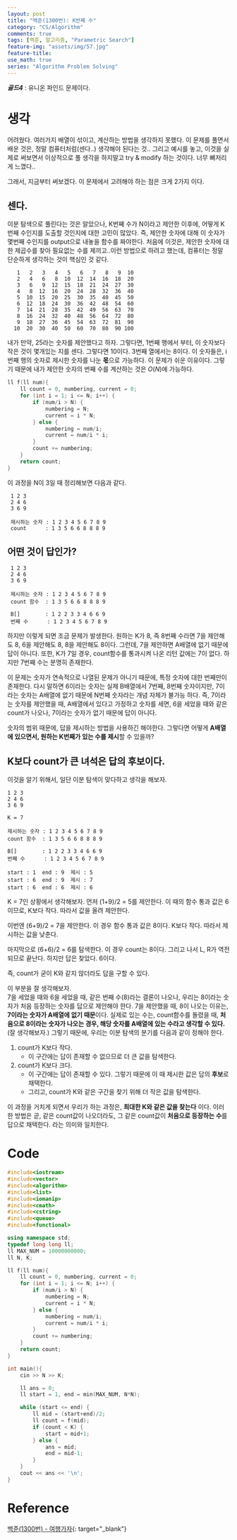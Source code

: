 ```yaml
---
layout: post
title: "백준(1300번): K번째 수"
category: "CS/Algorithm"
comments: true
tags: [백준, 알고리즘, "Parametric Search"]
feature-img: "assets/img/57.jpg"
feature-title:
use_math: true
series: "Algorithm Problem Solving"
---
```


**_골드4_** : 유니온 파인드 문제이다.

# 생각

어려웠다. 여러가지 배열이 섞이고, 계산하는 방법을 생각하지 못했다. 이 문제를 풀면서 배운 것은, 정말 컴퓨터처럼(센다..) 생각해야 된다는 것.. 그리고 예시를 놓고, 이것을 실제로 써보면서 이상적으로 풀 생각을 하지말고 try & modify 하는 것이다. 너무 뼈저리게 느꼈다..

그래서, 지금부터 써보겠다. 이 문제에서 고려해야 하는 점은 크게 2가지 이다.

## 센다.

이분 탐색으로 풀린다는 것은 알았으나, K번째 수가 N이라고 제안한 이후에, 어떻게 K번째 수인지를 도출할 것인지에 대한 고민이 많았다. 즉, 제안한 숫자에 대해 이 숫자가 몇번째 수인지를 output으로 내놓을 함수를 짜야한다. 처음에 이것은, 제안한 숫자에 대한 제곱수를 찾아 필요없는 수를 제끼고..이런 방법으로 하려고 했는데, 컴퓨터는 정말 단순하게 생각하는 것이 핵심인 것 같다.

```
   1   2   3   4   5   6   7   8   9  10
   2   4   6   8  10  12  14  16  18  20
   3   6   9  12  15  18  21  24  27  30
   4   8  12  16  20  24  28  32  36  40
   5  10  15  20  25  30  35  40  45  50
   6  12  18  24  30  36  42  48  54  60
   7  14  21  28  35  42  49  56  63  70
   8  16  24  32  40  48  56  64  72  80
   9  18  27  36  45  54  63  72  81  90
  10  20  30  40  50  60  70  80  90 100
```

내가 만약, 25라는 숫자를 제안했다고 하자. 그렇다면, 1번째 행에서 부터, 이 숫자보다 작은 것이 몇개있는 지를 센다. 그렇다면 10이다. 3번째 열에서는 8이다. 이 숫자들은, i번째 행의 숫자로 제시한 숫자를 나눈 **몫**으로 가능하다. 이 문제가 쉬운 이유이다. 그렇기 때문에 내가 제안한 숫자의 번째 수를 계산하는 것은 $O(N)$에 가능하다.

```c++
ll f(ll num){
    ll count = 0, numbering, current = 0;
    for (int i = 1; i <= N; i++) {
        if (num/i > N) {
            numbering = N;
            current = i * N;
        } else {
            numbering = num/i;
            current = num/i * i;
        }
        count += numbering;
    }
    return count;
}
```

이 과정을 N이 3일 때 정리해보면 다음과 같다.

```
 1 2 3
 2 4 6
 3 6 9

 제시하는 숫자 : 1 2 3 4 5 6 7 8 9
 count      : 1 3 5 6 6 8 8 8 9

```

## 어떤 것이 답인가?

```
 1 2 3
 2 4 6
 3 6 9

 제시하는 숫자 : 1 2 3 4 5 6 7 8 9
 count 함수  : 1 3 5 6 6 8 8 8 9

 B[]        : 1 2 2 3 3 4 6 6 9
 번째 수      : 1 2 3 4 5 6 7 8 9

```

하지만 이렇게 되면 조금 문제가 발생한다. 원하는 K가 8, 즉 8번째 수라면 7을 제안해도 8, 6을 제안해도 8, 8을 제안해도 8이다. 그런데, 7을 제안하면 A배열에 없기 때문에 답이 아니다. 또한, K가 7일 경우, count함수를 통과시켜 나온 리턴 값에는 7이 없다. 하지만 7번째 수는 분명히 존재한다.

이 문제는 숫자가 연속적으로 나열된 문제가 아니기 때문에, 특정 숫자에 대한 번째만이 존재한다. 다시 말하면 6이라는 숫자는 실제 B배열에서 7번째, 8번째 숫자이지만, 7이라는 숫자는 A배열에 없기 때문에 N번째 숫자라는 개념 자체가 불가능 하다. 즉, 7이라는 숫자를 제안했을 때, A배열에서 있다고 가정하고 숫자를 세면, 6을 세었을 때와 같은 count가 나오나, 7이라는 숫자가 없기 때문에 답이 아니다.

숫자의 범위 때문에, 답을 제시하는 방법을 사용하긴 해야한다. 그렇다면 어떻게 **A배열에 있으면서, 원하는 K번째가 있는 수를 제시**할 수 있을까?

## K보다 count가 큰 녀석은 답의 후보이다.

이것을 알기 위해서, 일단 이분 탐색이 맞다하고 생각을 해보자.

```
1 2 3
2 4 6
3 6 9

K = 7

제시하는 숫자 : 1 2 3 4 5 6 7 8 9
count 함수  : 1 3 5 6 6 8 8 8 9

B[]        : 1 2 2 3 3 4 6 6 9
번째 수      : 1 2 3 4 5 6 7 8 9

start : 1  end : 9  제시 : 5
start : 6  end : 9  제시 : 7
start : 6  end : 6  제시 : 6
```

K = 7인 상황에서 생각해보자. 먼저 (1+9)/2 = 5를 제안한다. 이 때의 함수 통과 값은 6이므로, K보다 작다. 따라서 값을 올려 제안한다.

이번엔 (6+9)/2 = 7을 제안한다. 이 경우 함수 통과 값은 8이다. K보다 작다. 따라서 제시하는 값을 낮춘다.

마지막으로 (6+6)/2 = 6를 탐색한다. 이 경우 count는 8이다. 그리고 나서 L, R가 역전되므로 끝난다. 하지만 답은 찾았다. 6이다.

즉, count가 굳이 K와 같지 않더라도 답을 구할 수 있다.

이 부분을 잘 생각해보자.  
7을 세었을 때와 6을 세었을 때, 같은 번째 수(8)라는 결론이 나오나, 우리는 8이라는 숫자가 처음 등장하는 숫자를 답으로 제안해야 한다. 7을 제안했을 때, 8이 나오는 이유는, **7이라는 숫자가 A배열에 없기 때문**이다. 실제로 있는 수는, count함수를 돌렸을 때, **처음으로 8이라는 숫자가 나오는 경우, 해당 숫자를 A배열에 있는 수라고 생각할 수 있다.** (잘 생각해보자.) 그렇기 때문에, 우리는 이분 탐색의 분기를 다음과 같이 정해야 한다.

1. count가 K보다 작다.
   - 이 구간에는 답이 존재할 수 없으므로 더 큰 값을 탐색한다.
2. count가 K보다 크다.
   - 이 구간에는 답이 존재할 수 있다. 그렇기 때문에 이 때 제시한 값은 답의 **후보**로 채택한다.
   - 그리고, count가 K와 같은 구간을 찾기 위해 더 작은 값을 탐색한다.

이 과정을 거치게 되면서 우리가 하는 과정은, **최대한 K와 같은 값을 찾는다** 이다.
이러한 방법은 곧, 같은 count값이 나오더라도, 그 같은 count값이 **처음으로 등장하는 수**를 답으로 채택한다. 라는 의미와 일치한다.

# Code

```c++
#include<iostream>
#include<vector>
#include<algorithm>
#include<list>
#include<iomanip>
#include<cmath>
#include<cstring>
#include<queue>
#include<functional>

using namespace std;
typedef long long ll;
ll MAX_NUM = 10000000000;
ll N, K;

ll f(ll num){
    ll count = 0, numbering, current = 0;
    for (int i = 1; i <= N; i++) {
        if (num/i > N) {
            numbering = N;
            current = i * N;
        } else {
            numbering = num/i;
            current = num/i * i;
        }
        count += numbering;
    }
    return count;
}

int main(){
    cin >> N >> K;

    ll ans = 0;
    ll start = 1, end = min(MAX_NUM, N*N);

    while (start <= end) {
        ll mid = (start+end)/2;
        ll count = f(mid);
        if (count < K) {
            start = mid+1;
        } else {
            ans = mid;
            end = mid-1;
        }
    }
    cout << ans << '\n';
}
```

# Reference

[백준(1300번) - 여행가자](https://www.acmicpc.net/problem/1300){: target="\_blank"}

